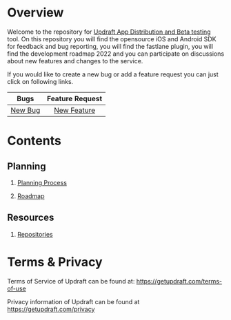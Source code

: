 # Overview
Welcome to the repository for [Updraft App Distribution and Beta testing](https://getupdraft.com/) tool. On this repository you will find the opensource iOS and Android SDK for feedback and bug reporting, you will find the fastlane plugin, you will find the development roadmap 2022 and you can participate on discussions about new features and changes to the service.

If you would like to create a new bug or add a feature request you can just click on following links.

| Bugs       | Feature Request          | 
| ------------- |:-------------:| 
| [New Bug](https://github.com/appswithlove/getupdraft/issues/new?assignees=martinmattli&labels=bug&template=bug_report.md&title=)     | [New Feature](https://github.com/appswithlove/getupdraft/issues/new?assignees=martinmattli&labels=feature+request&template=feature_request.md&title=) |  

# Contents

## Planning
 1. [Planning Process](https://github.com/appswithlove/getupdraft/wiki/Planning-Process)
 
 2. [Roadmap](https://github.com/appswithlove/getupdraft/wiki/roadmap)
 
## Resources
1. [Repositories](https://github.com/appswithlove/getupdraft/wiki/Repositories)

# Terms & Privacy

Terms of Service of Updraft can be found at: https://getupdraft.com/terms-of-use

Privacy information of Updraft can be found at https://getupdraft.com/privacy
